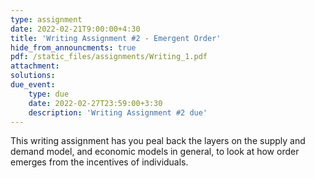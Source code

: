 ```yaml
---
type: assignment
date: 2022-02-21T9:00:00+4:30
title: 'Writing Assignment #2 - Emergent Order'
hide_from_announcments: true
pdf: /static_files/assignments/Writing_1.pdf
attachment: 
solutions: 
due_event: 
    type: due
    date: 2022-02-27T23:59:00+3:30
    description: 'Writing Assignment #2 due'
---
```

This writing assignment has you peal back the layers on the supply and demand model, and economic models in general, to look at how order emerges from the incentives of individuals.
